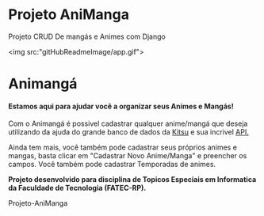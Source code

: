 # Projeto AniManga
 Projeto CRUD De mangás e Animes com Django 

<img src:"gitHubReadmeImage/app.gif">

<main>
        <div class="container">
            <div class="row center">
                <div class="col s12 m10 offset-m1">
                    <h1 class="header">Animangá</h1>
                </div>
                <div class="col s12 m8 offset-m2">
                    <h4 class="light">Estamos aqui para ajudar você a organizar seus Animes e Mangás!</h4>
                    <p>
                        Com o Animangá é possivel cadastrar qualquer anime/mangá que deseja utilizando da ajuda do grande banco de dados da 
                        <a href ="https://kitsu.io/explore/anime" target="_blank">Kitsu</a> e sua incrivel <a href ="https://kitsu.docs.apiary.io/" target="_blank">API.</a>
                    </p>
                    <p>
                        Ainda tem mais, você também pode cadastrar seus próprios animes e mangas, basta clicar em "Cadastrar Novo Anime/Manga" e preencher os campos.
                        Você também pode cadastrar Temporadas de animes.
                    </p>
                    <strong>
                        Projeto desenvolvido para disciplina de Topicos Especiais em Informatica da Faculdade de Tecnologia (FATEC-RP).
                    </strong>
                </div>
            </div>
            <div class="row center">
                <a href="https://github.com/janderson-code/Projeto-AniManga" target="_blank" class="waves-effect waves-light btn-floating btn-large social github">
                    <i class="fab fa-github"></i>
                </a>
                <p>Projeto-AniManga</p>
            </div>
        </div>
